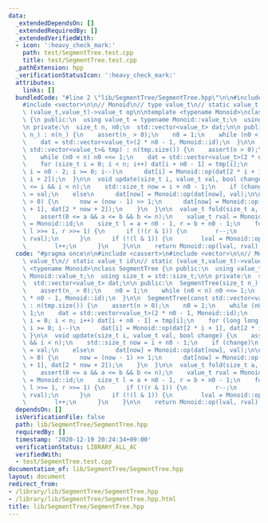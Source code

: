 ```yaml
---
data:
  _extendedDependsOn: []
  _extendedRequiredBy: []
  _extendedVerifiedWith:
  - icon: ':heavy_check_mark:'
    path: test/SegmentTree.test.cpp
    title: test/SegmentTree.test.cpp
  _pathExtension: hpp
  _verificationStatusIcon: ':heavy_check_mark:'
  attributes:
    links: []
  bundledCode: "#line 2 \"lib/SegmentTree/SegmentTree.hpp\"\n\n#include <cassert>\n\
    #include <vector>\n\n// Monoid\n// type value_t\n// static value_t id\n// static\
    \ (value_t,value_t)->value_t op\n\ntemplate <typename Monoid>\nclass SegmentTree\
    \ {\n public:\n  using value_t = typename Monoid::value_t;\n  using size_t = std::size_t;\n\
    \n private:\n  size_t n, n0;\n  std::vector<value_t> dat;\n\n public:\n  SegmentTree(size_t\
    \ n_) : n(n_) {\n    assert(n_ > 0);\n    n0 = 1;\n    while (n0 < n) n0 <<= 1;\n\
    \    dat = std::vector<value_t>(2 * n0 - 1, Monoid::id);\n  }\n\n  SegmentTree(const\
    \ std::vector<value_t>& tmp) : n(tmp.size()) {\n    assert(n > 0);\n    n0 = 1;\n\
    \    while (n0 < n) n0 <<= 1;\n    dat = std::vector<value_t>(2 * n0 - 1, Monoid::id);\n\
    \    for (size_t i = 0; i < n; i++) dat[i + n0 - 1] = tmp[i];\n    for (long long\
    \ i = n0 - 2; i >= 0; i--)\n      dat[i] = Monoid::op(dat[2 * i + 1], dat[2 *\
    \ i + 2]);\n  }\n\n  void update(size_t i, value_t val, bool change) {\n    assert(0\
    \ <= i && i < n);\n    std::size_t now = i + n0 - 1;\n    if (change)\n      dat[now]\
    \ = val;\n    else\n      dat[now] = Monoid::op(dat[now], val);\n\n    while (now\
    \ > 0) {\n      now = (now - 1) >> 1;\n      dat[now] = Monoid::op(dat[2 * now\
    \ + 1], dat[2 * now + 2]);\n    }\n  }\n\n  value_t fold(size_t a, size_t b) {\n\
    \    assert(0 <= a && a <= b && b <= n);\n    value_t rval = Monoid::id, lval\
    \ = Monoid::id;\n    size_t l = a + n0 - 1, r = b + n0 - 1;\n    for (; l < r;\
    \ l >>= 1, r >>= 1) {\n      if (!(r & 1)) {\n        r--;\n        rval = Monoid::op(dat[r],\
    \ rval);\n      }\n      if (!(l & 1)) {\n        lval = Monoid::op(lval, dat[l]);\n\
    \        l++;\n      }\n    }\n\n    return Monoid::op(lval, rval);\n  }\n};\n"
  code: "#pragma once\n\n#include <cassert>\n#include <vector>\n\n// Monoid\n// type\
    \ value_t\n// static value_t id\n// static (value_t,value_t)->value_t op\n\ntemplate\
    \ <typename Monoid>\nclass SegmentTree {\n public:\n  using value_t = typename\
    \ Monoid::value_t;\n  using size_t = std::size_t;\n\n private:\n  size_t n, n0;\n\
    \  std::vector<value_t> dat;\n\n public:\n  SegmentTree(size_t n_) : n(n_) {\n\
    \    assert(n_ > 0);\n    n0 = 1;\n    while (n0 < n) n0 <<= 1;\n    dat = std::vector<value_t>(2\
    \ * n0 - 1, Monoid::id);\n  }\n\n  SegmentTree(const std::vector<value_t>& tmp)\
    \ : n(tmp.size()) {\n    assert(n > 0);\n    n0 = 1;\n    while (n0 < n) n0 <<=\
    \ 1;\n    dat = std::vector<value_t>(2 * n0 - 1, Monoid::id);\n    for (size_t\
    \ i = 0; i < n; i++) dat[i + n0 - 1] = tmp[i];\n    for (long long i = n0 - 2;\
    \ i >= 0; i--)\n      dat[i] = Monoid::op(dat[2 * i + 1], dat[2 * i + 2]);\n \
    \ }\n\n  void update(size_t i, value_t val, bool change) {\n    assert(0 <= i\
    \ && i < n);\n    std::size_t now = i + n0 - 1;\n    if (change)\n      dat[now]\
    \ = val;\n    else\n      dat[now] = Monoid::op(dat[now], val);\n\n    while (now\
    \ > 0) {\n      now = (now - 1) >> 1;\n      dat[now] = Monoid::op(dat[2 * now\
    \ + 1], dat[2 * now + 2]);\n    }\n  }\n\n  value_t fold(size_t a, size_t b) {\n\
    \    assert(0 <= a && a <= b && b <= n);\n    value_t rval = Monoid::id, lval\
    \ = Monoid::id;\n    size_t l = a + n0 - 1, r = b + n0 - 1;\n    for (; l < r;\
    \ l >>= 1, r >>= 1) {\n      if (!(r & 1)) {\n        r--;\n        rval = Monoid::op(dat[r],\
    \ rval);\n      }\n      if (!(l & 1)) {\n        lval = Monoid::op(lval, dat[l]);\n\
    \        l++;\n      }\n    }\n\n    return Monoid::op(lval, rval);\n  }\n};"
  dependsOn: []
  isVerificationFile: false
  path: lib/SegmentTree/SegmentTree.hpp
  requiredBy: []
  timestamp: '2020-12-19 20:24:34+09:00'
  verificationStatus: LIBRARY_ALL_AC
  verifiedWith:
  - test/SegmentTree.test.cpp
documentation_of: lib/SegmentTree/SegmentTree.hpp
layout: document
redirect_from:
- /library/lib/SegmentTree/SegmentTree.hpp
- /library/lib/SegmentTree/SegmentTree.hpp.html
title: lib/SegmentTree/SegmentTree.hpp
---
```

